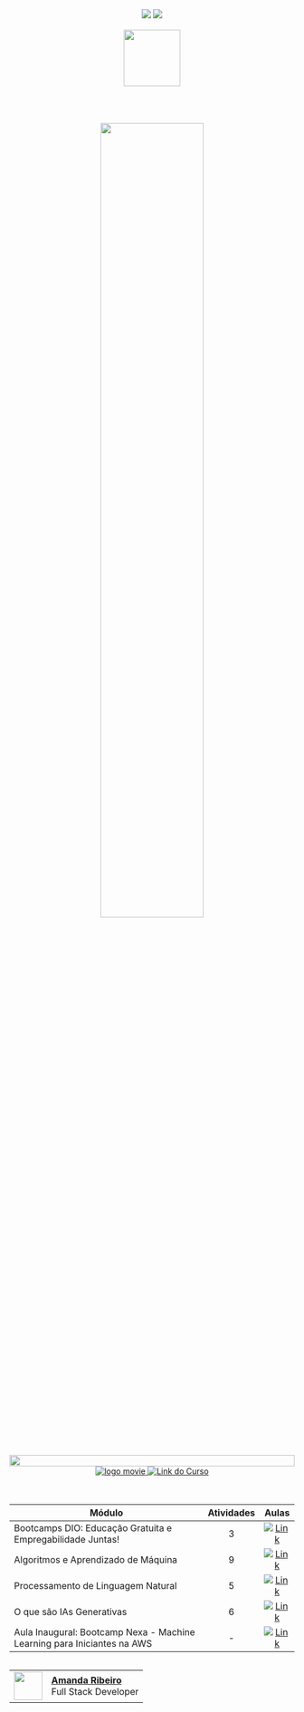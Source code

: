 <div align=center>
    <a href="https://github.com/Amanda-ribeiiro/machine-learning-aws/blob/main/Fundamentos%20de%20Machine%20Learning%20e%20IAs%20Generativas/README.md"><img src="https://img.shields.io/badge/Idioma-PT-9EF0F0"></a>
    <a href="https://github.com/Amanda-ribeiiro/machine-learning-aws/blob/main/Fundamentos%20de%20Machine%20Learning%20e%20IAs%20Generativas/README.en.md"><img src="https://img.shields.io/badge/Language-EN-007D79"></a>
</div>

<br>

<div align=center>
    <a href="https://skills.yourlearning.ibm.com/activity/PLAN-77C3CABFEC6A?utm_campaign=open-Mastertech" target="_blank">
        <img align="center" width="100" src="https://hermes.digitalinnovation.one/assets/diome/logo-full.svg">
    </a>
</div>


<br>
<br>
<br>

<!--💬GREETING & TITLE / 🌐WEBSITE: https://github.com/denvercoder1/readme-typing-svg --> 
<p align="center"> 
    <img width="60%" src="https://readme-typing-svg.herokuapp.com?font=Orbitron&size=18&color=9EF0F0&weight=600&background=1A1B27&center=true&vCenter=true&duration=3000&pause=300&lines=<Machine+Learning+Sem+Código>;<com+Amazon+SageMaker+Canvas>">
</p>


<!--📏LINE-->
<img src="https://i.imgur.com/dBaSKWF.gif" height="20" width="100%">

<div align="center">
    <a href="https://web.dio.me/track/bootcamp-nexa-machine-learning-para-iniciantes-na-aws?tab=path" target="_blank">
        <img src="https://img.shields.io/badge/▶-2a2a2a?style=for-the-badge&logo=movie&logoColor=2a2a2a" target="_blank" alt="logo movie" />
        <img src="https://img.shields.io/badge/Acessar%20o%20Curso%20na%20Plataforma-2a2a2a?style=for-the-badge" target="_blank" alt="Link do Curso" />
    </a>
</div>

<br>
<br>

<table align="center">
    <thead>
        <tr align="center">
            <th>Módulo</th>
            <th>Atividades</th>
            <th>Aulas</th>
        </tr>
    </thead>
    <tbody align="left">
        <tr>
            <td>Bootcamps DIO: Educação Gratuita e Empregabilidade Juntas!</td>
            <td align="center">3</td>
            <td align="center">
                <a href="" target="_blank">
                    <img align="center" alt="Link" src="https://img.shields.io/badge/Ver%20Curso%20-9EF0F0?style=for-the-badge&link=https://web.dio.me/course/bootcamps-dio-educacao-gratuita-e-empregabilidade-juntas/learning/69d466f2-65e7-4799-b5d9-1074a9884313?back=/track/bootcamp-nexa-machine-learning-para-iniciantes-na-aws&tab=undefined&moduleId=undefined">
                </a>
            </td>
        </tr>
        <tr>
            <td>Algoritmos e Aprendizado de Máquina</td>
            <td align="center">9</td>
            <td align="center">
                <a href="" target="_blank">
                    <img align="center" alt="Link" src="https://img.shields.io/badge/Ver%20Curso%20-007D79?style=for-the-badge&link=https://web.dio.me/course/algoritmos-e-aprendizado-de-maquina/learning/acc006d0-ec34-4aeb-b693-0354524d3f5a?back=/track/bootcamp-nexa-machine-learning-para-iniciantes-na-aws&tab=undefined&moduleId=undefined">
                </a>
            </td>
        </tr>
        <tr>
            <td>Processamento de Linguagem Natural</td>
            <td align="center">5</td>
            <td align="center">
                <a href="" target="_blank">
                    <img align="center" alt="Link" src="https://img.shields.io/badge/Ver%20Curso%20-007D79?style=for-the-badge&link=https://web.dio.me/course/processamento-de-linguagem-natural/learning/521db34c-3fc4-4c50-91e5-1832396c1158?back=/track/bootcamp-nexa-machine-learning-para-iniciantes-na-aws&tab=undefined&moduleId=undefined">
                </a>
            </td>
        </tr>
        <tr>
            <td>O que são IAs Generativas</td>
            <td align="center">6</td>
            <td align="center">
                <a href="" target="_blank">
                    <img align="center" alt="Link" src="https://img.shields.io/badge/Ver%20Curso%20-007D79?style=for-the-badge&link=https://web.dio.me/course/o-que-sao-ias-generativas/learning/d136c503-5ab7-448e-997b-0d82db8bcce2?back=/track/bootcamp-nexa-machine-learning-para-iniciantes-na-aws&tab=undefined&moduleId=undefined">
                </a>
            </td>
        </tr>
        <tr>
            <td>Aula Inaugural: Bootcamp Nexa - Machine Learning para Iniciantes na AWS</td>
            <td align="center">-</td>
            <td align="center">
                <a href="" target="_blank">
                    <img align="center" alt="Link" src="https://img.shields.io/badge/Ver%20Curso%20-007D79?style=for-the-badge&link=">
                </a>
            </td>
        </tr>
    </tbody>
</table>

<table align=right>
  <tr>
    <td>
      <img width="50px" align="center" src="https://avatars.githubusercontent.com/Amanda-ribeiiro"/>
    </td>
    <td align="left">
      <a href="https://github.com/Amanda-ribeiiro">
        <span><b>Amanda Ribeiro</b></span>
      </a>
      <br>
      <span>Full Stack Developer</span>
    </td>
  </tr>
</table>


